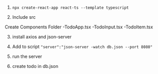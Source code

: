 1. `npx create-react-app react-ts --template typescript`

2. Include src

Create Components Folder
        -TodoApp.tsx
        -TodoInput.tsx
        -TodoItem.tsx

3. install axios and json-server
4. Add to script 
`"server":"json-server -watch db.json --port 8080"`

5. run the server
6. create todo in db.json 





